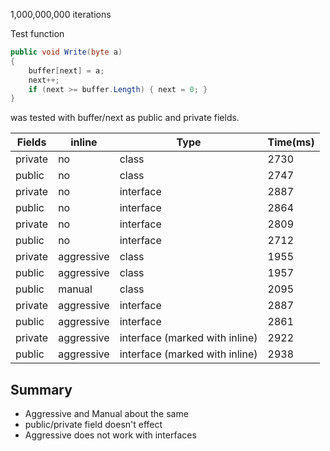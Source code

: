 1,000,000,000 iterations

Test function
```cs
public void Write(byte a)
{
    buffer[next] = a;
    next++;
    if (next >= buffer.Length) { next = 0; }
}
```
was tested with buffer/next as public and private fields.


Fields  |   inline   | Type                           | Time(ms) 
--------|------------|--------------------------------|----------  
private | no         | class                          |  2730    
public  | no         | class                          |  2747    
private | no         | interface                      |  2887    
public  | no         | interface                      |  2864    
private | no         | interface                      |  2809    
public  | no         | interface                      |  2712
private | aggressive | class                          |  1955    
public  | aggressive | class                          |  1957    
public  | manual     | class                          |  2095    
private | aggressive | interface                      |  2887    
public  | aggressive | interface                      |  2861    
private | aggressive | interface (marked with inline) |  2922    
public  | aggressive | interface (marked with inline) |  2938    

## Summary
- Aggressive and Manual about the same
- public/private field doesn't effect
- Aggressive does not work with interfaces